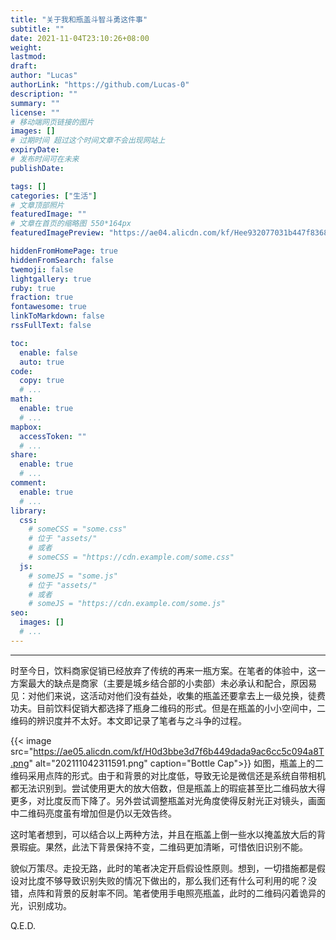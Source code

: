 ```yaml
---
title: "关于我和瓶盖斗智斗勇这件事"
subtitle: ""
date: 2021-11-04T23:10:26+08:00
weight: 
lastmod: 
draft: 
author: "Lucas"
authorLink: "https://github.com/Lucas-0"
description: ""
summary: ""
license: ""
# 移动端网页链接的图片
images: []
# 过期时间 超过这个时间文章不会出现网站上
expiryDate: 
# 发布时间可在未来
publishDate: 

tags: []
categories: ["生活"]
# 文章顶部照片
featuredImage: ""
# 文章在首页的缩略图 550*164px
featuredImagePreview: "https://ae04.alicdn.com/kf/Hee932077031b447f8368958020c9b8d9r.png" #202111051714703.jpg

hiddenFromHomePage: true
hiddenFromSearch: false
twemoji: false
lightgallery: true
ruby: true
fraction: true
fontawesome: true
linkToMarkdown: false
rssFullText: false

toc:
  enable: false
  auto: true
code:
  copy: true
  # ...
math:
  enable: true
  # ...
mapbox:
  accessToken: ""
  # ...
share:
  enable: true
  # ...
comment:
  enable: true
  # ...
library:
  css:
    # someCSS = "some.css"
    # 位于 "assets/"
    # 或者
    # someCSS = "https://cdn.example.com/some.css"
  js:
    # someJS = "some.js"
    # 位于 "assets/"
    # 或者
    # someJS = "https://cdn.example.com/some.js"
seo:
  images: []
  # ...
---
```

---
时至今日，饮料商家促销已经放弃了传统的再来一瓶方案。在笔者的体验中，这一方案最大的缺点是商家（主要是城乡结合部的小卖部）未必承认和配合，原因易见：对他们来说，这活动对他们没有益处，收集的瓶盖还要拿去上一级兑换，徒费功夫。目前饮料促销大都选择了瓶身二维码的形式。但是在瓶盖的小小空间中，二维码的辨识度并不太好。本文即记录了笔者与之斗争的过程。
<!--more-->

{{< image src="https://ae05.alicdn.com/kf/H0d3bbe3d7f6b449dada9ac6cc5c094a8T.png" alt="202111042311591.png" caption="Bottle Cap">}}
如图，瓶盖上的二维码采用点阵的形式。由于和背景的对比度低，导致无论是微信还是系统自带相机都无法识别到。尝试使用更大的放大倍数，但是瓶盖上的瑕疵甚至比二维码放大得更多，对比度反而下降了。另外尝试调整瓶盖对光角度使得反射光正对镜头，画面中二维码亮度虽有增加但是仍以无效告终。

这时笔者想到，可以结合以上两种方法，并且在瓶盖上倒一些水以掩盖放大后的背景瑕疵<!--什么深紫外光刻-->。果然，此法下背景保持不变，二维码更加清晰，可惜依旧识别不能。

貌似万策尽。走投无路，此时的笔者决定开启假设性原则。想到，一切措施都是假设对比度不够导致识别失败的情况下做出的，那么我们还有什么可利用的呢？没错，点阵和背景的反射率不同。笔者使用手电照亮瓶盖，此时的二维码闪着诡异的光，识别成功。

Q.E.D.